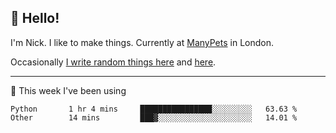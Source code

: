 ## 👋 Hello! 

I'm Nick. I like to make things. Currently at [ManyPets](https://manypets.com) in London.

Occasionally [I write random things here](https://nicksnell.com) and [here](https://twitter.com/nicksnell).

-------

🚀 This week I've been using

<!--START_SECTION:waka-->

```text
Python       1 hr 4 mins     ████████████████░░░░░░░░░   63.63 %
Other        14 mins         ███▓░░░░░░░░░░░░░░░░░░░░░   14.01 %
```

<!--END_SECTION:waka-->
